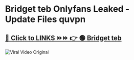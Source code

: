 
 # Bridget teb Onlyfans Leaked - Update Files quvpn

## <h2><a href="https://clipsfans.com/Bridget_teb&ref=git">🔗 Click to LINKS ⏩⏩ 👉 🟢 Bridget teb </a></h2>

<a href="https://clipsfans.com/Bridget_teb&ref=git" rel="nofollow" data-target="animated-image.originalLink"><img src="https://i.ibb.co.com/xMMVF88/686577567.gif" alt="Viral Video Original" style="max-width: 100%; display: inline-block;" data-target="animated-image.originalImage"></a>

